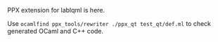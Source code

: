PPX extension for lablqml is here.

Use `ocamlfind ppx_tools/rewriter ./ppx_qt test_qt/def.ml` to check generated
OCaml and C++ code.
